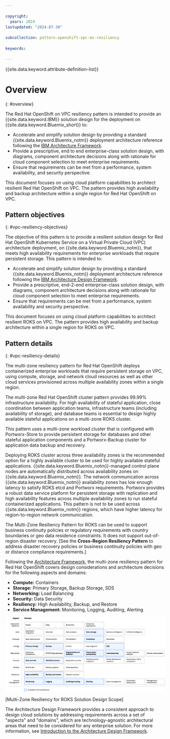 ```yaml
---

copyright:
  years: 2024
lastupdated: "2024-07-30"

subcollection: pattern-openshift-vpc-mz-resiliency

keywords:

---
```


{{site.data.keyword.attribute-definition-list}}

# Overview
{: #overview}

The Red Hat OpenShift on VPC resiliency pattern is intended to provide an {{site.data.keyword.IBM}} solution design for the deployment on {{site.data.keyword.Bluemix_short}} to:

* Accelerate and simplify solution design by providing a standard {{site.data.keyword.Bluemix_notm}} deployment architecture reference following the [IBM Architecture Framework](/docs/architecture-framework?topic=architecture-framework-intro).
* Provide a prescriptive, end to end enterprise-class solution design, with diagrams, component architecture decisions along with rationale for cloud component selection to meet enterprise requirements.
* Ensure that requirements can be met from a performance, system availability, and security perspective.

This document focuses on using cloud platform capabilities to architect resilient Red Hat OpenShift on VPC. The pattern provides high availability and backup architecture within a single region for Red Hat OpenShift on VPC.

## Pattern objectives
{: #vpc-resiliency-objectives}

The objective of this pattern is to provide a resilient solution design for Red Hat OpenShift Kubernetes Service on a Virtual Private Cloud (VPC) architecture deployment, on {{site.data.keyword.Bluemix_notm}}, that meets high availability requirements for enterprise workloads that require persistent storage. This pattern is intended to:

-   Accelerate and simplify solution design by providing a standard {{site.data.keyword.Bluemix_notm}} deployment architecture reference following the [IBM Architecture Design Framework](https://cloud.ibm.com/docs/architecture-framework).
-   Provide a prescriptive, end-2-end enterprise-class solution design, with diagrams, component architecture decisions along with rationale for cloud component selection to meet enterprise requirements.
-   Ensure that requirements can be met from a performance, system availability and security perspective.

This document focuses on using cloud platform capabilities to architect resilient ROKS on VPC. The pattern provides high availability and backup architecture within a single region for ROKS on VPC.

##  Pattern details
{: #vpc-resiliency-details}

The multi-zone resiliency pattern for Red Hat OpenShift deploys containerized enterprise workloads that require persistent storage on VPC, using compute, storage, and network cloud resources as well as other cloud services provisioned across multiple availability zones within a single region.

The multi-zone Red Hat OpenShift cluster pattern provides 99.99% infrastructure availability. For high availability of stateful application, close coordination between application teams, infrastructure teams (including availability of storage), and database teams is essential to design highly available stateful applications on a multi-zone ROKS cluster.

This pattern uses a multi-zone workload cluster that is configured with Portworx-Store to provide persistent storage for databases and other stateful application components and a Portworx-Backup cluster for application data backup and recovery.

Deploying ROKS cluster across three availability zones is the recommended option for a highly available cluster to be used for highly available stateful applications. {{site.data.keyword.Bluemix_notm}}-managed control plane nodes are automatically distributed across availability zones on {{site.data.keyword.Bluemix_notm}}. The network communication across {{site.data.keyword.Bluemix_notm}} availability zones has low enough latency to satisfy ROKS etcd and Portworx requirements. Portworx provides a robust data service platform for persistent storage with replication and high availability features across multiple availability zones to run stateful containerized applications. This pattern is not to be used across {{site.data.keyword.Bluemix_notm}} regions, which have higher latency for region-to-region network communication.

The Multi-Zone Resiliency Pattern for ROKS can be used to support business continuity policies or regulatory requirements with country boundaries or geo data residence constraints. It does not support out-of-region disaster recovery. [See the **Cross-Region Resiliency Pattern** to address disaster recovery policies or business continuity policies with geo or distance compliance requirements.]

Following the [Architecture Framework](/docs/architecture-framework?topic=architecture-framework-intro), the multi-zone resiliency pattern for Red Hat OpenShift covers design considerations and architecture decisions for the following aspects and domains:

-   **Compute:** Containers
-   **Storage:** Primary Storage, Backup Storage, SDS
-   **Networking:** Load Balancing
-   **Security:** Data Security
-   **Resiliency:** High Availability, Backup, and Restore
-   **Service Management:** Monitoring, Logging, Auditing, Alerting

![](image/heat-map.svg)

[Multi-Zone Resiliency for ROKS Solution Design Scope]

The Architecture Design Framework provides a consistent approach to design cloud solutions by addressing requirements across a set of "aspects" and "domains", which are technology-agnostic architectural areas that need to be considered for any enterprise solution. For more information, see [Introduction to the Architecture Design Framework](/docs/architecture-framework?topic=architecture-framework-intro). 
